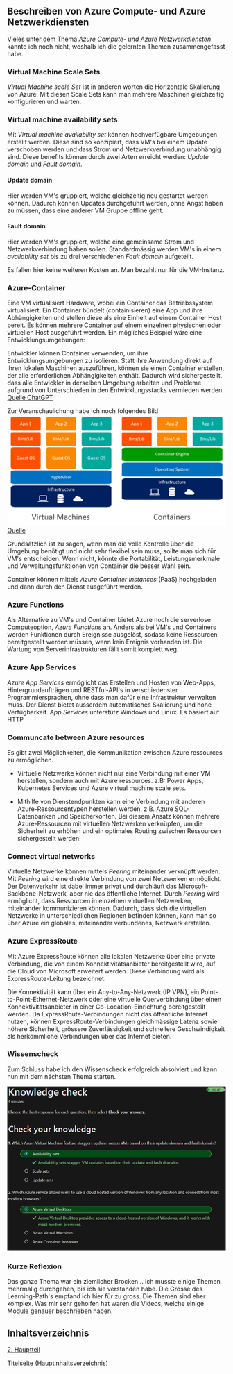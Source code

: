 ## Beschreiben von Azure Compute- und Azure Netzwerkdiensten

Vieles unter dem Thema *Azure Compute- und Azure Netzwerkdiensten* kannte ich noch nicht, weshalb ich die gelernten Themen zusammengefasst habe.

### Virtual Machine Scale Sets

*Virtual Machine scale Set* ist in anderen worten die Horizontale Skalierung von Azure. Mit diesen Scale Sets kann man mehrere Maschinen gleichzeitig konfigurieren und warten. 

### Virtual machine availability sets

Mit *Virtual machine availability set* können hochverfügbare Umgebungen erstellt werden. Diese sind so konzipiert, dass VM's bei einem Update verschoben werden und dass Strom und Netzwerkverbindung unabhängig sind. Diese benefits können durch zwei Arten erreicht werden: *Update domain* und *Fault domain*.

#### Update domain

Hier werden VM's gruppiert, welche gleichzeitig neu gestartet werden können. Dadurch können Updates durchgeführt werden, ohne Angst haben zu müssen, dass eine anderer VM Gruppe offline geht.

#### Fault domain

Hier werden VM's gruppiert, welche eine gemeinsame Strom und Netzwerkverbindung haben sollen. Standardmässig werden VM's in einem *availability set* bis zu drei verschiedenen *Fault domain* aufgeteilt.

Es fallen hier keine weiteren Kosten an. Man bezahlt nur für die VM-Instanz.

### Azure-Container

Eine VM virtualisiert Hardware, wobei ein Container das Betriebssystem virtualisiert.
Ein Container bündelt (containisieren) eine App und ihre Abhängigkeiten und stellen diese als eine Einheit auf einem Container Host bereit. Es können mehrere Container auf einem einzelnen physischen oder virtuellen Host ausgeführt werden. Ein mögliches Beispiel wäre eine 
Entwicklungsumgebungen:

Entwickler können Container verwenden, um ihre Entwicklungsumgebungen zu isolieren. Statt ihre Anwendung direkt auf ihren lokalen Maschinen auszuführen, können sie einen Container erstellen, der alle erforderlichen Abhängigkeiten enthält. Dadurch wird sichergestellt, dass alle Entwickler in derselben Umgebung arbeiten und Probleme aufgrund von Unterschieden in den Entwicklungsstacks vermieden werden.
[Quelle ChatGPT](https://chat.openai.com/)

Zur Veranschaulichung habe ich noch folgendes Bild
![Container vs VM](../ressources/containers-vs-virtual-machines.jpg)
[Quelle](./4_Anhang/Quellenangabe#Azure-Container)

Grundsätzlich ist zu sagen, wenn man die volle Kontrolle über die Umgebung benötigt und nicht sehr flexibel sein muss, sollte man sich für VM's entscheiden. Wenn nicht, könnte die Portabilität, Leistungsmerkmale und Verwaltungsfunktionen von Container die besser Wahl sein.

Container können mittels *Azure Container Instances* (PaaS) hochgeladen und dann durch den Dienst ausgeführt werden.

### Azure Functions

Als Alternative zu VM's und Container bietet Azure noch die serverlose Computeoption, *Azure Functions* an. Anders als bei VM's und Containers werden Funktionen durch Ereignisse ausgelöst, sodass keine Ressourcen bereitgestellt werden müssen, wenn kein Ereignis vorhanden ist. Die Wartung von Serverinfrastrukturen fällt somit komplett weg.

### Azure App Services

*Azure App Services* ermöglicht das Erstellen und Hosten von Web-Apps, Hintergrundaufträgen und RESTful-API's in verschiedenster Programmiersprachen, ohne dass man dafür eine Infrastruktur verwalten muss. Der Dienst bietet ausserdem automatisches Skalierung und hohe Verfügbarkeit. *App Services* unterstütz Windows und Linux. Es basiert auf HTTP

### Communcate between Azure resources

Es gibt zwei Möglichkeiten, die Kommunikation zwischen Azure ressources zu ermöglichen.

- Virtuelle Netzwerke können nicht nur eine Verbindung mit einer VM herstellen, sondern auch mit Azure ressources. z.B: Power Apps, Kubernetes Services und Azure virtual machine scale sets.

- Mithilfe von Dienstendpunkten kann eine Verbindung mit anderen Azure-Ressourcentypen herstellen werden, z.B. Azure SQL-Datenbanken und Speicherkonten. Bei diesem Ansatz können mehrere Azure-Ressourcen mit virtuellen Netzwerken verknüpfen, um die Sicherheit zu erhöhen und ein optimales Routing zwischen Ressourcen sichergestellt werden.

### Connect virtual networks

Virtuelle Netzwerke können mittels *Peering* miteinander verknüpft werden. Mit *Peering* wird eine direkte Verbindung von zwei Netzwerken ermöglicht. Der Datenverkehr ist dabei immer privat und durchläuft das Microsoft-Backbone-Netzwerk, aber nie das öffentliche Internet. Durch *Peering* wird ermöglicht, dass Ressourcen in einzelnen virtuellen Netzwerken, miteinander kommunizieren können. Dadurch, dass sich die virtuellen Netzwerke in unterschiedlichen Regionen befinden können, kann man so über Azure ein globales, miteinander verbundenes, Netzwerk erstellen.

### Azure ExpressRoute

Mit Azure ExpressRoute können alle lokalen Netzwerke über eine private Verbindung, die von einem Konnektivitätsanbieter bereitgestellt wird, auf die Cloud von Microsoft erweitert werden. Diese Verbindung wird als ExpressRoute-Leitung bezeichnet.

Die Konnektivität kann über ein Any-to-Any-Netzwerk (IP VPN), ein Point-to-Point-Ethernet-Netzwerk oder eine virtuelle Querverbindung über einen Konnektivitätsanbieter in einer Co-Location-Einrichtung bereitgestellt werden. Da ExpressRoute-Verbindungen nicht das öffentliche Internet nutzen, können ExpressRoute-Verbindungen gleichmässige Latenz sowie höhere Sicherheit, grössere Zuverlässigkeit und schnellere Geschwindigkeit als herkömmliche Verbindungen über das Internet bieten.

### Wissenscheck

Zum Schluss habe ich den Wissenscheck erfolgreich absolviert und kann nun mit dem nächsten Thema starten.

![Wissenscheck](../ressources/Wissensbeurteilung_Azurecompute.png)

### Kurze Reflexion

Das ganze Thema war ein ziemlicher Brocken... ich musste einige Themen mehrmalig durchgehen, bis ich sie verstanden habe. Die Grösse des Learning-Path's empfand ich hier für zu gross. Die Themen sind eher komplex. Was mir sehr geholfen hat waren die Videos, welche einige Module genauer beschrieben haben.

## Inhaltsverzeichnis

[2. Hauptteil](./README.md)

[Titelseite (Hauptinhaltsverzeichnis)](../README.md)
